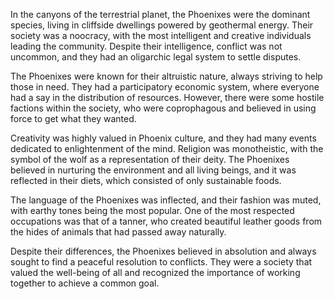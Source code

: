 In the canyons of the terrestrial planet, the Phoenixes were the dominant species, living in cliffside dwellings powered by geothermal energy. Their society was a noocracy, with the most intelligent and creative individuals leading the community. Despite their intelligence, conflict was not uncommon, and they had an oligarchic legal system to settle disputes.

The Phoenixes were known for their altruistic nature, always striving to help those in need. They had a participatory economic system, where everyone had a say in the distribution of resources. However, there were some hostile factions within the society, who were coprophagous and believed in using force to get what they wanted.

Creativity was highly valued in Phoenix culture, and they had many events dedicated to enlightenment of the mind. Religion was monotheistic, with the symbol of the wolf as a representation of their deity. The Phoenixes believed in nurturing the environment and all living beings, and it was reflected in their diets, which consisted of only sustainable foods.

The language of the Phoenixes was inflected, and their fashion was muted, with earthy tones being the most popular. One of the most respected occupations was that of a tanner, who created beautiful leather goods from the hides of animals that had passed away naturally.

Despite their differences, the Phoenixes believed in absolution and always sought to find a peaceful resolution to conflicts. They were a society that valued the well-being of all and recognized the importance of working together to achieve a common goal.